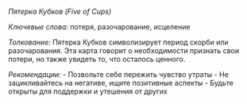 *Пятерка Кубков \(Five of Cups\)*

*Ключевые слова:* потеря, разочарование, исцеление

*Толкование:* 
Пятерка Кубков символизирует период скорби или разочарования\. Эта карта говорит о необходимости признать свои потери, но также увидеть то, что осталось ценного\.

*Рекомендации:*
\- Позвольте себе пережить чувство утраты
\- Не зацикливайтесь на негативе, ищите позитивные аспекты
\- Будьте открыты для поддержки и утешения от других
